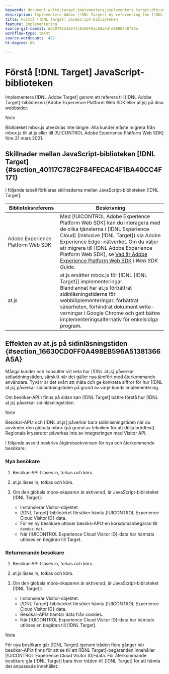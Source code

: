 ```yaml
---
keywords: document.write;target;implementera;implementera target;dtm;at.js;mbox.js;target.js;mbox;adobe experience platform web skd;aep web sdk;web sdk
description: Implementera Adobe [!DNL Target] by referencing the [!DNL Target] bibliotek (at.js eller mbox.js) på dina webbsidor.
title: Förstå [!DNL Target] JavaScript-biblioteken
feature: Implementering
source-git-commit: dd20791535e47c83d0f0ac60addfe0888748f86a
workflow-type: tm+mt
source-wordcount: '422'
ht-degree: 0%

---
```



# Förstå [!DNL Target] JavaScript-biblioteken

Implementera [!DNL Adobe Target] genom att referera till [!DNL Adobe Target]-biblioteken (Adobe Experience Platform Web SDK eller at.js) på dina webbsidor.

>[!NOTE]
>
>Biblioteket mbox.js utvecklas inte längre. Alla kunder måste migrera från mbox.js till at.js eller till [!UICONTROL Adobe Experience Platform Web SDK] före 31 mars 2021.

## Skillnader mellan JavaScript-biblioteken [!DNL Target] {#section_40117C78C2F84FECAC4F1BA40CC4F171}

I följande tabell förklaras skillnaderna mellan JavaScript-biblioteken [!DNL Target]:

| Biblioteksreferens | Beskrivning |
|--- |--- |
| Adobe Experience Platform Web SDK | Med [!UICONTROL Adobe Experience Platform Web SDK] kan du interagera med de olika tjänsterna i [!DNL Experience Cloud] (inklusive [!DNL Target]) via Adobe Experience Edge-nätverket. Om du väljer att migrera till [!DNL Adobe Experience Platform Web SDK], se [Vad är Adobe Experience Platform Web SDK](/help/c-implementing-target/c-implementing-target-for-client-side-web/aep-web-sdk.md) i *Web SDK Guide*. |
| at.js | at.js ersätter mbox.js för [!DNL [!DNL Target]] implementeringar.<br>Bland annat har at.js förbättrat sidinläsningstiderna för webblöplementeringar, förbättrat säkerheten, förhindrat dokument.write-varningar i Google Chrome och gett bättre implementeringsalternativ för enkelsidiga program. |

## Effekten av at.js på sidinläsningstiden {#section_16630CD0FF0A498EB596A51381366A5A}

Många kunder och konsulter vill veta hur [!DNL at.js] påverkar sidladdningstiden, särskilt när det gäller nya jämfört med återkommande användare. Tyvärr är det svårt att mäta och ge konkreta siffror för hur [!DNL at.js] påverkar sidladdningstiden på grund av varje kunds implementering.

Om besökar-API:t finns på sidan kan [!DNL Target] bättre förstå hur [!DNL at.js] påverkar sidinläsningstiden.

>[!NOTE]
>
>Besökar-API:t och [!DNL at.js] påverkar bara sidinläsningstiden när du använder den globala mbox (på grund av tekniken för att dölja brödtext). Regionala kryssrutor påverkas inte av integreringen med Visitor API.

I följande avsnitt beskrivs åtgärdssekvensen för nya och återkommande besökare:

### Nya besökare

1. Besökar-API:t läses in, tolkas och körs.
1. at.js läses in, tolkas och körs.
1. Om den globala mbox-skaparen är aktiverad, är JavaScript-biblioteket [!DNL Target]:

   * Instansierar Visitor-objektet.
   * [!DNL Target]-biblioteket försöker hämta [!UICONTROL Experience Cloud Visitor ID]-data.
   * För en ny besökare utlöser besöks-API:t en korsdomänbegäran till `demdex.net`.
   * När [!UICONTROL Experience Cloud Visitor ID]-data har hämtats utlöses en begäran till Target.

### Returnerande besökare

1. Besökar-API:t läses in, tolkas och körs.
1. at.js läses in, tolkas och körs.
1. Om den globala mbox-skaparen är aktiverad, är JavaScript-biblioteket [!DNL Target]:

   * Instansierar Visitor-objektet.
   * [!DNL Target]-biblioteket försöker hämta [!UICONTROL Experience Cloud Visitor ID]-data.
   * Besökar-API:t hämtar data från cookies.
   * När [!UICONTROL Experience Cloud Visitor ID]-data har hämtats utlöses en begäran till [!DNL Target].

>[!NOTE]
>
>För nya besökare går [!DNL Target] igenom tråden flera gånger när besökar-API:t finns för att se till att [!DNL Target]-begäranden innehåller [!UICONTROL Experience Cloud Visitor ID]-data. För återkommande besökare går [!DNL Target] bara över tråden till [!DNL Target] för att hämta det anpassade innehållet.
